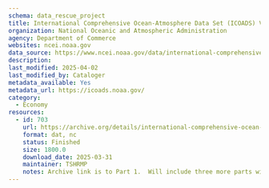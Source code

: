 ```yaml
---
schema: data_rescue_project 
title: International Comprehensive Ocean-Atmosphere Data Set (ICOADS) V3
organization: National Oceanic and Atmospheric Administration
agency: Department of Commerce
websites: ncei.noaa.gov
data_source: https://www.ncei.noaa.gov/data/international-comprehensive-ocean-atmosphere/
description: 
last_modified: 2025-04-02
last_modified_by: Cataloger
metadata_available: Yes
metadata_url: https://icoads.noaa.gov/
category:
  - Economy
resources:
  - id: 703
    url: https://archive.org/details/international-comprehensive-ocean-atmosphere-1
    format: dat, nc
    status: Finished
    size: 1800.0
    download_date: 2025-03-31
    maintainer: TSHRMP
    notes: Archive link is to Part 1.  Will include three more parts with url formathttps//archive.org/details/international-comprehensive-ocean-atmosphere-{part number}
---
```

